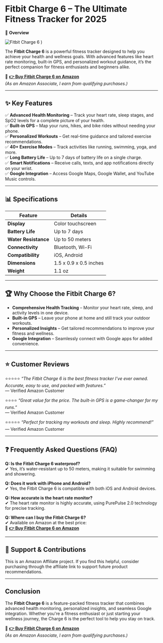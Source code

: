 # Fitbit Charge 6 – The Ultimate Fitness Tracker for 2025

📌 **Overview**  

![ Fitbit Charge 6 )](https://encrypted-tbn0.gstatic.com/images?q=tbn:ANd9GcSKppk-xFZ22mMzcI9zF8pTLyYdxhUguhQf4g&s)

The **Fitbit Charge 6** is a powerful fitness tracker designed to help you achieve your health and wellness goals. With advanced features like heart rate monitoring, built-in GPS, and personalized workout guidance, it’s the perfect companion for fitness enthusiasts and beginners alike.

🔗 **[👉 Buy Fitbit Charge 6 on Amazon](https://amzn.to/43WxQxt)**  
*(As an Amazon Associate, I earn from qualifying purchases.)*

---

## ✨ **Key Features**  

✅ **Advanced Health Monitoring** – Track your heart rate, sleep stages, and SpO2 levels for a complete picture of your health.  
✅ **Built-in GPS** – Map your runs, hikes, and bike rides without needing your phone.  
✅ **Personalized Workouts** – Get real-time guidance and tailored exercise recommendations.  
✅ **40+ Exercise Modes** – Track activities like running, swimming, yoga, and more.  
✅ **Long Battery Life** – Up to 7 days of battery life on a single charge.  
✅ **Smart Notifications** – Receive calls, texts, and app notifications directly on your wrist.  
✅ **Google Integration** – Access Google Maps, Google Wallet, and YouTube Music controls.  

---

## 📊 **Specifications**  

| **Feature**               | **Details**                              |
|---------------------------|------------------------------------------|
| **Display**               | Color touchscreen                        |
| **Battery Life**          | Up to 7 days                             |
| **Water Resistance**      | Up to 50 meters                          |
| **Connectivity**          | Bluetooth, Wi-Fi                         |
| **Compatibility**         | iOS, Android                             |
| **Dimensions**            | 1.5 x 0.9 x 0.5 inches                  |
| **Weight**                | 1.1 oz                                   |

---

## 🏆 **Why Choose the Fitbit Charge 6?**  
- **Comprehensive Health Tracking** – Monitor your heart rate, sleep, and activity levels in one device.  
- **Built-in GPS** – Leave your phone at home and still track your outdoor workouts.  
- **Personalized Insights** – Get tailored recommendations to improve your fitness and wellness.  
- **Google Integration** – Seamlessly connect with Google apps for added convenience.  

---

## ⭐ **Customer Reviews**  

⭐️⭐️⭐️⭐️⭐️ *“The Fitbit Charge 6 is the best fitness tracker I’ve ever owned. Accurate, easy to use, and packed with features.”*  
— Verified Amazon Customer  

⭐️⭐️⭐️⭐️ *“Great value for the price. The built-in GPS is a game-changer for my runs.”*  
— Verified Amazon Customer  

⭐️⭐️⭐️⭐️⭐️ *“Perfect for tracking my workouts and sleep. Highly recommend!”*  
— Verified Amazon Customer  

---

## ❓ **Frequently Asked Questions (FAQ)**  

**Q: Is the Fitbit Charge 6 waterproof?**  
✔ Yes, it’s water-resistant up to 50 meters, making it suitable for swimming and showering.  

**Q: Does it work with iPhone and Android?**  
✔ Yes, the Fitbit Charge 6 is compatible with both iOS and Android devices.  

**Q: How accurate is the heart rate monitor?**  
✔ The heart rate monitor is highly accurate, using PurePulse 2.0 technology for precise tracking.  

**Q: Where can I buy the Fitbit Charge 6?**  
✔ Available on Amazon at the best price:  
🔗 **[👉 Buy Fitbit Charge 6 on Amazon](https://amzn.to/43WxQxt)**

---

## 📢 **Support & Contributions**  
This is an Amazon Affiliate project. If you find this helpful, consider purchasing through the affiliate link to support future product recommendations.

---

## **Conclusion**  
The **Fitbit Charge 6** is a feature-packed fitness tracker that combines advanced health monitoring, personalized insights, and seamless Google integration. Whether you're a fitness enthusiast or just starting your wellness journey, the Charge 6 is the perfect tool to help you stay on track.  

🔗 **[👉 Buy Fitbit Charge 6 on Amazon](https://amzn.to/43WxQxt)**  
*(As an Amazon Associate, I earn from qualifying purchases.)*
